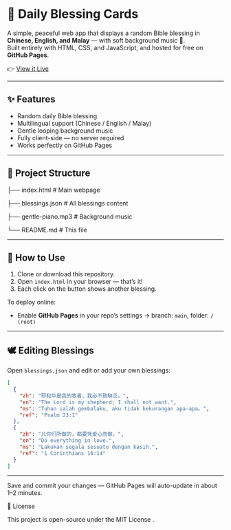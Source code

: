 # 🌿 Daily Blessing Cards

A simple, peaceful web app that displays a random Bible blessing in **Chinese, English, and Malay** — with soft background music 🎵.  
Built entirely with HTML, CSS, and JavaScript, and hosted for free on **GitHub Pages**.

👉 [View it Live](https://YOUR_USERNAME.github.io/bless-cards/)

---

## ✨ Features

- Random daily Bible blessing
- Multilingual support (Chinese / English / Malay)
- Gentle looping background music
- Fully client-side — no server required
- Works perfectly on GitHub Pages

---

## 📂 Project Structure
├── index.html # Main webpage

├── blessings.json # All blessings content

├── gentle-piano.mp3 # Background music

└── README.md # This file

---

## 🧭 How to Use

1. Clone or download this repository.
2. Open `index.html` in your browser — that’s it!
3. Each click on the button shows another blessing.

To deploy online:
- Enable **GitHub Pages** in your repo’s settings → branch: `main`, folder: `/ (root)`

---

## 🕊️ Editing Blessings

Open `blessings.json` and edit or add your own blessings:

```json
[
  {
    "zh": "耶和华是我的牧者，我必不致缺乏。",
    "en": "The Lord is my shepherd; I shall not want.",
    "ms": "Tuhan ialah gembalaku, aku tidak kekurangan apa-apa。",
    "ref": "Psalm 23:1"
  },
  {
    "zh": "凡你们所做的，都要凭爱心而做。",
    "en": "Do everything in love.",
    "ms": "Lakukan segala sesuatu dengan kasih.",
    "ref": "1 Corinthians 16:14"
  }
]
```
---

Save and commit your changes — GitHub Pages will auto-update in about 1–2 minutes.

📜 License

This project is open-source under the MIT License
.
